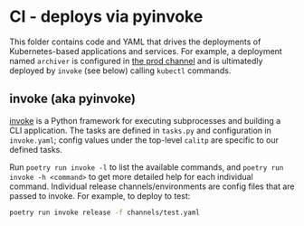 # CI - deploys via pyinvoke

This folder contains code and YAML that drives the deployments of Kubernetes-based applications and services. For example,
a deployment named `archiver` is configured in [the prod channel](./channels/prod.yaml) and is ultimatedly deployed
by `invoke` (see below) calling `kubectl` commands.

## invoke (aka pyinvoke)
[invoke](https://docs.pyinvoke.org/en/stable/) is a Python framework for executing subprocesses and building a CLI application.
The tasks are defined in `tasks.py` and configuration in `invoke.yaml`; config values under the top-level `calitp`
are specific to our defined tasks.

Run `poetry run invoke -l` to list the available commands, and `poetry run invoke -h <command>` to get more detailed help for each individual command.
Individual release channels/environments are config files that are passed to invoke. For example, to deploy to test:

```bash
poetry run invoke release -f channels/test.yaml
```

